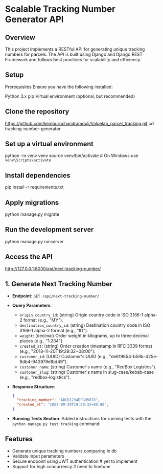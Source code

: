 # Scalable Tracking Number Generator API

## Overview

This project implements a RESTful API for generating unique tracking numbers for parcels. The API is built using Django and Django REST Framework and follows best practices for scalability and efficiency.

## Setup
Prerequisites
Ensure you have the following installed:

Python 3.x
pip
Virtual environment (optional, but recommended)

## Clone the repository

<!-- git clone https://github.com/kemburuchandramouli/tracking-number-generator.git -->
https://github.com/kemburuchandramouli/Valuelab_parcel_tracking.git
cd tracking-number-generator

## Set up a virtual environment
python -m venv venv
source venv/bin/activate  # On Windows use `venv\Scripts\activate`

## Install dependencies
pip install -r requirements.txt

## Apply migrations
python manage.py migrate

## Run the development server
python manage.py runserver

## Access the API
http://127.0.0.1:8000/api/next-tracking-number/


## 1. Generate Next Tracking Number

- **Endpoint**: `GET /api/next-tracking-number/`
- **Query Parameters**:
  - `origin_country_id`: (string) Origin country code in ISO 3166-1 alpha-2 format (e.g., "MY").
  - `destination_country_id`: (string) Destination country code in ISO 3166-1 alpha-2 format (e.g., "ID").
  - `weight`: (decimal) Order weight in kilograms, up to three decimal places (e.g., "1.234").
  - `created_at`: (string) Order creation timestamp in RFC 3339 format (e.g., "2018-11-20T19:29:32+08:00").
  - `customer_id`: (UUID) Customer's UUID (e.g., "de619854-b59b-425e-9db4-943979e1bd49").
  - `customer_name`: (string) Customer's name (e.g., "RedBox Logistics").
  - `customer_slug`: (string) Customer's name in slug-case/kebab-case (e.g., "redbox-logistics").

- **Response Structure**:
  ```json
  {
    "tracking_number": "ABCD1234EFGH5678",
    "created_at": "2023-09-20T19:29:32+08:00",
  }

- **Running Tests Section**: Added instructions for running tests with the `python manage.py test tracking` command.

## Features

- Generate unique tracking numbers comparing in db
- Validate input parameters
- Secure endpoint using JWT authentication # yet to implement
- Support for high concurrency # need to finetune


